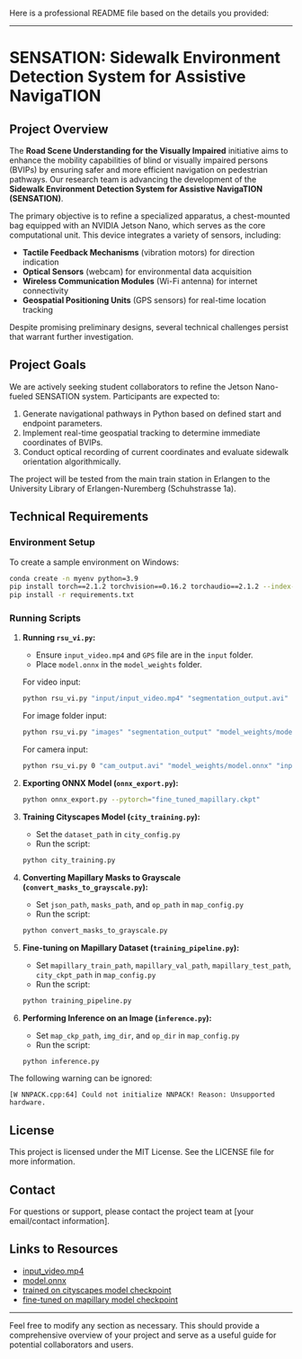 Here is a professional README file based on the details you provided:

---

# SENSATION: Sidewalk Environment Detection System for Assistive NavigaTION

## Project Overview

The **Road Scene Understanding for the Visually Impaired** initiative aims to enhance the mobility capabilities of blind or visually impaired persons (BVIPs) by ensuring safer and more efficient navigation on pedestrian pathways. Our research team is advancing the development of the **Sidewalk Environment Detection System for Assistive NavigaTION (SENSATION)**.

The primary objective is to refine a specialized apparatus, a chest-mounted bag equipped with an NVIDIA Jetson Nano, which serves as the core computational unit. This device integrates a variety of sensors, including:
- **Tactile Feedback Mechanisms** (vibration motors) for direction indication
- **Optical Sensors** (webcam) for environmental data acquisition
- **Wireless Communication Modules** (Wi-Fi antenna) for internet connectivity
- **Geospatial Positioning Units** (GPS sensors) for real-time location tracking

Despite promising preliminary designs, several technical challenges persist that warrant further investigation.

## Project Goals

We are actively seeking student collaborators to refine the Jetson Nano-fueled SENSATION system. Participants are expected to:
1. Generate navigational pathways in Python based on defined start and endpoint parameters.
2. Implement real-time geospatial tracking to determine immediate coordinates of BVIPs.
3. Conduct optical recording of current coordinates and evaluate sidewalk orientation algorithmically.

The project will be tested from the main train station in Erlangen to the University Library of Erlangen-Nuremberg (Schuhstrasse 1a).

## Technical Requirements

### Environment Setup

To create a sample environment on Windows:

```bash
conda create -n myenv python=3.9
pip install torch==2.1.2 torchvision==0.16.2 torchaudio==2.1.2 --index-url https://download.pytorch.org/whl/cu121
pip install -r requirements.txt
```

### Running Scripts

1. **Running `rsu_vi.py`:**
   - Ensure `input_video.mp4` and `GPS` file are in the `input` folder.
   - Place `model.onnx` in the `model_weights` folder.

   For video input:
   ```bash
   python rsu_vi.py "input/input_video.mp4" "segmentation_output.avi" "model_weights/model.onnx" "input/new.gpx" --headless
   ```

   For image folder input:
   ```bash
   python rsu_vi.py "images" "segmentation_output" "model_weights/model.onnx" "input/new.gpx"
   ```

   For camera input:
   ```bash
   python rsu_vi.py 0 "cam_output.avi" "model_weights/model.onnx" "input/new.gpx"
   ```

2. **Exporting ONNX Model (`onnx_export.py`):**
   ```bash
   python onnx_export.py --pytorch="fine_tuned_mapillary.ckpt"
   ```

3. **Training Cityscapes Model (`city_training.py`):**
   - Set the `dataset_path` in `city_config.py`
   - Run the script:
   ```bash
   python city_training.py
   ```

4. **Converting Mapillary Masks to Grayscale (`convert_masks_to_grayscale.py`):**
   - Set `json_path`, `masks_path`, and `op_path` in `map_config.py`
   - Run the script:
   ```bash
   python convert_masks_to_grayscale.py
   ```

5. **Fine-tuning on Mapillary Dataset (`training_pipeline.py`):**
   - Set `mapillary_train_path`, `mapillary_val_path`, `mapillary_test_path`, `city_ckpt_path` in `map_config.py`
   - Run the script:
   ```bash
   python training_pipeline.py
   ```

6. **Performing Inference on an Image (`inference.py`):**
   - Set `map_ckp_path`, `img_dir`, and `op_dir` in `map_config.py`
   - Run the script:
   ```bash
   python inference.py
   ```

The following warning can be ignored:
```
[W NNPACK.cpp:64] Could not initialize NNPACK! Reason: Unsupported hardware.
```

## License

This project is licensed under the MIT License. See the LICENSE file for more information.

## Contact

For questions or support, please contact the project team at [your email/contact information].

## Links to Resources

- [input_video.mp4](https://faubox.rrze.uni-erlangen.de/getlink/fi4SkMw7qgsHNDEmYtSQR5/input_video.mp4)
- [model.onnx](https://faubox.rrze.uni-erlangen.de/getlink/fiQHYEVH7FSYSk9pfskf8o/model.onnx)
- [trained on cityscapes model checkpoint](https://faubox.rrze.uni-erlangen.de/getlink/fiQxx8EmbRenukfSUVyJpY/trained_on_cityscapes.ckpt)
- [fine-tuned on mapillary model checkpoint](https://faubox.rrze.uni-erlangen.de/getlink/fiVwCRYbMxHR2ZnoxcNnXb/fine_tuned_mapillary.ckpt)

---

Feel free to modify any section as necessary. This should provide a comprehensive overview of your project and serve as a useful guide for potential collaborators and users.
